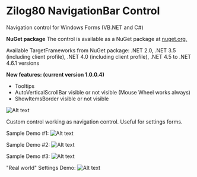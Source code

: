 # Zilog80 NavigationBar Control
Navigation control for Windows Forms (VB.NET and C#)

**NuGet package**
The control is available as a NuGet package at [nuget.org.](https://www.nuget.org/packages/Z80NavigationBar)

Available TargetFrameworks from NuGet package: .NET 2.0, .NET 3.5 (including client profile), .NET 4.0 (including client profile), .NET 4.5 to .NET 4.6.1 versions

**New features: (current version 1.0.0.4)**

- Tooltips
- AutoVerticalScrollBar visible or not visible (Mouse Wheel works always)
- ShowItemsBorder visible or not visible

![Alt text](https://github.com/kernelENREK/Z80_NavigationBar/blob/master/newFeatures_v1003.png "New features v 1.0.0.3")

Custom control working as navigation control. Useful for settings forms.

Sample Demo #1:
![Alt text](https://github.com/kernelENREK/Z80_NavigationBar/blob/master/Demo1.gif "Sample demo")

Sample Demo #2:
![Alt text](https://github.com/kernelENREK/Z80_NavigationBar/blob/master/Demo2.gif "Sample demo")

Sample Demo #3:
![Alt text](https://github.com/kernelENREK/Z80_NavigationBar/blob/master/Demo3.gif "Sample demo")

"Real world" Settings Demo:
![Alt text](https://github.com/kernelENREK/Z80_NavigationBar/blob/master/ExampleSettingsDemo.gif "Settings demo")




